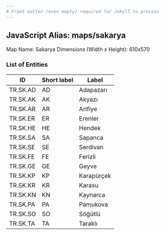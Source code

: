 ```yaml
---
# Front matter (even empty) required for Jekyll to process
---
```


## JavaScript Alias: maps/sakarya

Map Name: Sakarya
Dimensions (Width x Height): 610x570





### List of Entities

ID | Short label | Label
---|---|---|
TR.SK.AD | AD | Adapazarı
TR.SK.AK | AK | Akyazı
TR.SK.AR | AR | Arifiye
TR.SK.ER | ER | Erenler
TR.SK.HE | HE | Hendek
TR.SK.SA | SA | Sapanca
TR.SK.SE | SE | Serdivan
TR.SK.FE | FE | Ferizli
TR.SK.GE | GE | Geyve
TR.SK.KP | KP | Karapürçek
TR.SK.KR | KR | Karasu
TR.SK.KN | KN | Kaynarca
TR.SK.PA | PA | Pamukova
TR.SK.SO | SO | Söğütlü
TR.SK.TA | TA | Taraklı